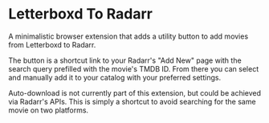 # Letterboxd To Radarr

A minimalistic browser extension that adds a utility button to add movies from Letterboxd to Radarr.

The button is a shortcut link to your Radarr's "Add New" page with the search query prefilled with the movie's TMDB ID. From there you can select and manually add it to your catalog with your preferred settings.

Auto-download is not currently part of this extension, but could be achieved via Radarr's APIs. This is simply a shortcut to avoid searching for the same movie on two platforms.
